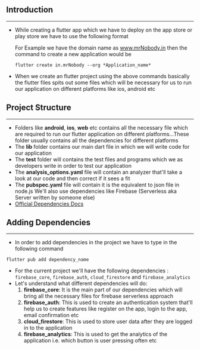 ## Introduction
___
* While creating a flutter app which we have to deploy on the app store or play store we have to use the following format

	For Example we have the domain name as www.mrNobody.in then the command to create a new application would be 
	```terminal
	flutter create in.mrNobody --org *Application_name*
	```
* When we create an flutter project using the above commands basically the flutter files spits out some files which will be necessary for us to run our application on different platforms like ios, android etc

## Project Structure
___
* Folders like **android**, **ios**, **web** etc contains all the necessary file which are required to run our flutter application on different platforms...These folder usually contains all the dependencies for different platforms
* The **lib** folder contains our main dart file in which we will write code for our application
* The **test** folder will contains the test files and programs which we as developers write in order to test our application
* The **analysis_options.yaml** file will contain an analyzer that'll take a look at our code and then correct if it sees a fit
* The **pubspec.yaml** file will contain it is the equivalent to json file in node.js
		We'll also use dependencies like Firebase (Serverless aka Server written by someone else)
* [Official Dependencies Docs](https://pub.dev/) 


## Adding Dependencies
___
* In order to add dependencies in the project we have to type in the following command 
```terminal
flutter pub add dependency_name
```
* For the current project we'll have the following dependencies : `firebase_core`, `firebase_auth`, `cloud_firestore` and `firebase_analytics`
* Let's understand what different dependencies will do: 
	1. **firebase_core**: It is the main part of our dependencies which will bring all the necessary files for firebase serverless approach
	2. **firebase_auth**: This is used to create an authentication system that'll help us to create features like register on the app, login to the app, email confirmation etc
	3. **cloud_firestore**: This is used to store user data after they are logged in to the application
	4. **firebase_analytics**: This is used to get the analytics of the application i.e. which button is user pressing often etc


